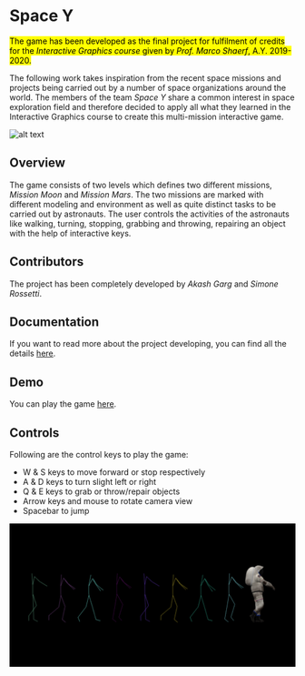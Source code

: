 # Space Y

<mark>The game has been developed as the final project for fulfilment of credits for the *Interactive Graphics course* given by *Prof. Marco Shaerf*, A.Y. 2019-2020. </mark>

The following work takes inspiration from the recent space missions and projects being carried out by a number of space organizations around the world. The members of the team *Space Y* share a common interest in space exploration field and therefore decided to apply all what they learned in the Interactive Graphics course to create this multi-mission interactive game.

![alt text](https://sapienzainteractivegraphicscourse.github.io/final-project-spacey/img.png)

## Overview

The game consists of two levels which defines two different missions, *Mission Moon* and *Mission Mars*. The two missions are marked with different modeling and environment as well as quite distinct tasks to be carried out by astronauts. The user controls the activities of the astronauts like walking, turning, stopping, grabbing and throwing, repairing an object with the help of interactive keys.

## Contributors

The project has been completely developed by *Akash Garg* and *Simone Rossetti*.

## Documentation

If you want to read more about the project developing, you can find all the details [here](/report.pdf).

## Demo

You can play the game [here](https://sapienzainteractivegraphicscourse.github.io/final-project-spacey/babylon/index.html).

## Controls

Following are the control keys to play the game:
* W & S keys to move forward or stop respectively
* A & D keys to turn slight left or right
* Q & E keys to grab or throw/repair objects
* Arrow keys and mouse to rotate camera view
* Spacebar to jump

![alt text](/img2.png)
